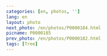 ```yaml
---
categories: [en, photos, '']
lang: en
layout: photo
next_photo: /en/photos/P0000184.html
picname: P0000185
prev_photo: /en/photos/P0000182.html
tags: [Tree]
---
```

